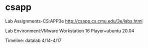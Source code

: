 # csapp
Lab Assignments-CS:APP3e                      http://csapp.cs.cmu.edu/3e/labs.html

Lab Environment:VMware Workstation 16 Player+ubuntu 20.04

Timeline:
datalab 4/14-4/17
